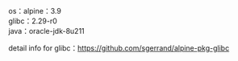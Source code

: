 os：alpine：3.9<br/>
glibc：2.29-r0<br/>
java：oracle-jdk-8u211<br/>

detail info for glibc：https://github.com/sgerrand/alpine-pkg-glibc
